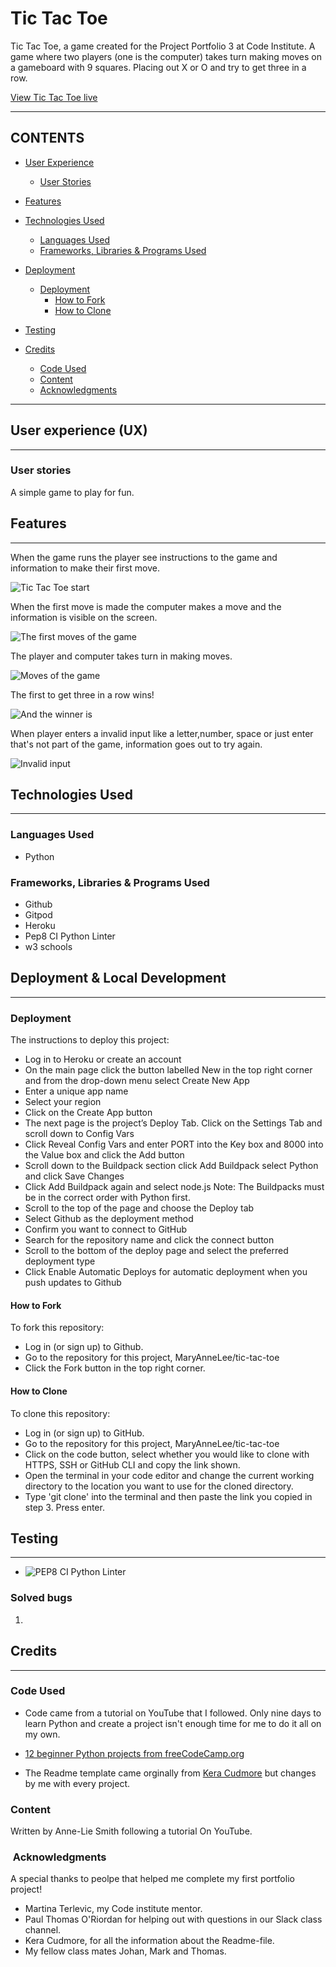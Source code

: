 # Tic Tac Toe

Tic Tac Toe, a game created for the Project Portfolio 3 at Code Institute.
A game where two players (one is the computer) takes turn making moves on a gameboard with 9 squares. Placing out X or O and try to get three in a row.  

[View Tic Tac Toe live](https://github.com/MaryAnneLee/tic-tac-toe)


---

## CONTENTS

* [User Experience](#user-experience-ux)
  * [User Stories](#user-stories)

* [Features](#features)

* [Technologies Used](#technologies-used)
  * [Languages Used](#languages-used)
  * [Frameworks, Libraries & Programs Used](#frameworks-libraries--programs-used)

* [Deployment](#deployment)
  * [Deployment](#deployment)
    * [How to Fork](#how-to-fork)
    * [How to Clone](#how-to-clone)

* [Testing](#testing)

* [Credits](#credits)
  * [Code Used](#code-used)
  * [Content](#content)
  * [Acknowledgments](#acknowledgments)

---

## User experience (UX)
---
### User stories
A simple game to play for fun.

## Features
---
When the game runs the player see instructions to the game and information to make their first move.

![Tic Tac Toe start](images/game-start.png)


When the first move is made the computer makes a move and the information is visible on the screen.

![The first moves of the game](images/game-first-moves.png)


The player and computer takes turn in making moves.

![Moves of the game](images/game-second-moves.png)


The first to get three in a row wins!

![And the winner is](images/game-winner.png)


When player enters a invalid input like a letter,number, space or just enter that's not part of the game, information goes out to try again. 

![Invalid input](images/game-invalid-input.png)



## Technologies Used
---
### Languages Used

- Python

### Frameworks, Libraries & Programs Used

- Github
- Gitpod
- Heroku
- Pep8 CI Python Linter
- w3 schools


## Deployment & Local Development
---
### Deployment

The instructions to deploy this project:

- Log in to Heroku or create an account
- On the main page click the button labelled New in the top right corner and from the drop-down menu select Create New App
- Enter a unique app name
- Select your region
 - Click on the Create App button
- The next page is the project’s Deploy Tab. Click on the Settings Tab and scroll down to Config Vars
- Click Reveal Config Vars and enter PORT into the Key box and 8000 into the Value box and click the Add button
- Scroll down to the Buildpack section click Add Buildpack select Python and click Save Changes
- Click Add Buildpack again and select node.js Note: The Buildpacks must be in the correct order with Python first. 
- Scroll to the top of the page and choose the Deploy tab
- Select Github as the deployment method
- Confirm you want to connect to GitHub
- Search for the repository name and click the connect button
- Scroll to the bottom of the deploy page and select the preferred deployment type
- Click Enable Automatic Deploys for automatic deployment when you push updates to Github


#### How to Fork

To fork this repository:

- Log in (or sign up) to Github.
- Go to the repository for this project, MaryAnneLee/tic-tac-toe
- Click the Fork button in the top right corner.

#### How to Clone

To clone this repository:

- Log in (or sign up) to GitHub.
- Go to the repository for this project, MaryAnneLee/tic-tac-toe
- Click on the code button, select whether you would like to clone with HTTPS, SSH or GitHub CLI and copy the link shown.
- Open the terminal in your code editor and change the current working directory to the location you want to use for the cloned directory.
- Type 'git clone' into the terminal and then paste the link you copied in step 3. Press enter.

## Testing
---
- ![PEP8 CI Python Linter](images/pep8.png)


### Solved bugs

1.   


## Credits
---
### Code Used

- Code came from a tutorial on YouTube that I followed. Only nine days to learn Python and create a project isn't enough time for me to do it all on my own. 
 - [12 beginner Python projects from freeCodeCamp.org](https://www.youtube.com/watch?v=8ext9G7xspg)
 
- The Readme template came orginally from [Kera Cudmore](https://github.com/kera-cudmore/readme-examples/blob/main/milestone1-readme.md) but changes by me with every project. 

### Content

Written by Anne-Lie Smith following a tutorial On YouTube.
 
  
###  Acknowledgments

A special thanks to peolpe that helped me complete my first portfolio project!
- Martina Terlevic, my Code institute mentor.
- Paul Thomas O'Riordan for helping out with questions in our Slack class channel.
- Kera Cudmore, for all the information about the Readme-file.
- My fellow class mates Johan, Mark and Thomas.   